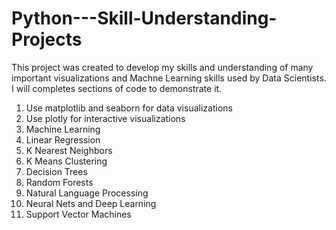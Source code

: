 # Python---Skill-Understanding-Projects

This project was created to develop my skills and understanding of many important visualizations and Machne Learning skills used by Data Scientists. I will completes sections of code to demonstrate it. 

1)  Use matplotlib and seaborn for data visualizations
2)  Use plotly for interactive visualizations
3)  Machine Learning
4)  Linear Regression
5)  K Nearest Neighbors
6)  K Means Clustering
7)  Decision Trees
8)  Random Forests
9)  Natural Language Processing
10) Neural Nets and Deep Learning
11) Support Vector Machines



